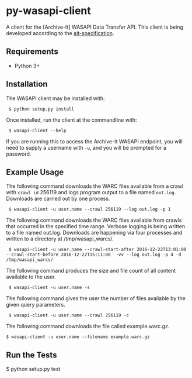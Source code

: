 # py-wasapi-client
A client for the [Archive-It] WASAPI Data Transfer API. This client
is being developed according to the [ait-specification](https://github.com/WASAPI-Community/data-transfer-apis/tree/master/ait-specification).

## Requirements

* Python 3+

## Installation

The WASAPI client may be installed with:

```
 $ python setup.py install
```

Once installed, run the client at the commandline with:

```
 $ wasapi-client --help
```

If you are running this to access the Archive-It WASAPI endpoint,
you will need to supply a username with `-u`, and you will be prompted
for a password.

## Example Usage

The following command downloads the WARC files available from a crawl
with `crawl id` 256119 and logs program output to a file named
`out.log`. Downloads are carried out by one process.

```
 $ wasapi-client -u user.name --crawl 256119 --log out.log -p 1
```

The following command downloads the WARC files available from crawls
that occurred in the specified time range. Verbose logging is being
written to a file named out.log. Downloads are happening via four
processes and written to a directory at /tmp/wasapi_warcs/.

```
 $ wasapi-client -u user.name --crawl-start-after 2016-12-22T13:01:00 --crawl-start-before 2016-12-22T15:11:00  -vv --log out.log -p 4 -d /tmp/wasapi_warcs/

```

The following command produces the size and file count of all content
available to the user.

```
 $ wasapi-client -u user.name -s 
```

The following command gives the user the number of files available by
the given query parameters.

```
 $ wasapi-client -u user.name --crawl 256119 -c 
```

The following command downloads the file called example.warc.gz.

```
$ wasapi-client -u user.name --filename example.warc.gz
```

## Run the Tests

 $ python setup.py test
